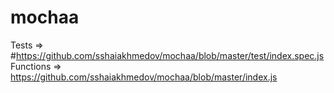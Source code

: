 # mochaa
Tests => #https://github.com/sshaiakhmedov/mochaa/blob/master/test/index.spec.js
Functions => https://github.com/sshaiakhmedov/mochaa/blob/master/index.js
